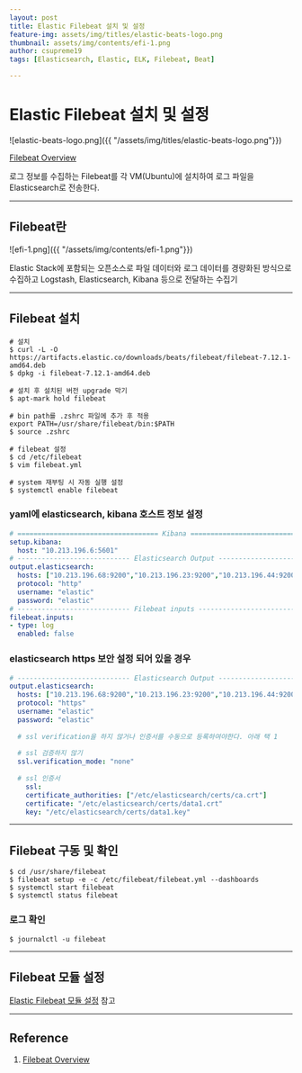```yaml
---
layout: post
title: Elastic Filebeat 설치 및 설정
feature-img: assets/img/titles/elastic-beats-logo.png
thumbnail: assets/img/contents/efi-1.png
author: csupreme19
tags: [Elasticsearch, Elastic, ELK, Filebeat, Beat]

---
```


# Elastic Filebeat 설치 및 설정

![elastic-beats-logo.png]({{ "/assets/img/titles/elastic-beats-logo.png"}})

[Filebeat Overview](https://www.elastic.co/guide/en/beats/filebeat/7.16/filebeat-overview.html)

로그 정보를 수집하는 Filebeat를 각 VM(Ubuntu)에 설치하여 로그 파일을 Elasticsearch로 전송한다.

---
## Filebeat란

![efi-1.png]({{ "/assets/img/contents/efi-1.png"}})

Elastic Stack에 포함되는 오픈소스로 파일 데이터와 로그 데이터를 경량화된 방식으로 수집하고 Logstash, Elasticsearch, Kibana 등으로 전달하는 수집기

---
## Filebeat 설치

```shell
# 설치
$ curl -L -O https://artifacts.elastic.co/downloads/beats/filebeat/filebeat-7.12.1-amd64.deb
$ dpkg -i filebeat-7.12.1-amd64.deb

# 설치 후 설치된 버전 upgrade 막기
$ apt-mark hold filebeat

# bin path를 .zshrc 파일에 추가 후 적용
export PATH=/usr/share/filebeat/bin:$PATH
$ source .zshrc

# filebeat 설정
$ cd /etc/filebeat
$ vim filebeat.yml

# system 재부팅 시 자동 실행 설정
$ systemctl enable filebeat
```

### yaml에 elasticsearch, kibana 호스트 정보 설정

```yaml
# =================================== Kibana ===================================
setup.kibana:
  host: "10.213.196.6:5601"
# ---------------------------- Elasticsearch Output ----------------------------
output.elasticsearch:
  hosts: ["10.213.196.68:9200","10.213.196.23:9200","10.213.196.44:9200"]
  protocol: "http"
  username: "elastic"
  password: "elastic"
# ---------------------------- Filebeat inputs ----------------------------
filebeat.inputs:
- type: log
  enabled: false
```

### elasticsearch https 보안 설정 되어 있을 경우

```yaml
# ---------------------------- Elasticsearch Output ----------------------------
output.elasticsearch:
  hosts: ["10.213.196.68:9200","10.213.196.23:9200","10.213.196.44:9200"]
  protocol: "https"
  username: "elastic"
  password: "elastic"
  
  # ssl verification을 하지 않거나 인증서를 수동으로 등록하여야한다. 아래 택 1
  
  # ssl 검증하지 않기
  ssl.verification_mode: "none"
  
  # ssl 인증서
    ssl:
    certificate_authorities: ["/etc/elasticsearch/certs/ca.crt"]
    certificate: "/etc/elasticsearch/certs/data1.crt"
    key: "/etc/elasticsearch/certs/data1.key"
```

---
## Filebeat 구동 및 확인

```shell
$ cd /usr/share/filebeat
$ filebeat setup -e -c /etc/filebeat/filebeat.yml --dashboards
$ systemctl start filebeat
$ systemctl status filebeat
```

### 로그 확인

```shell
$ journalctl -u filebeat
```


---

## Filebeat 모듈 설정

[Elastic Filebeat 모듈 설정](/2021/08/06/elastic-filebeat-modules.html) 참고

---

## Reference

1. [Filebeat Overview](https://www.elastic.co/guide/en/beats/filebeat/7.16/filebeat-overview.html)